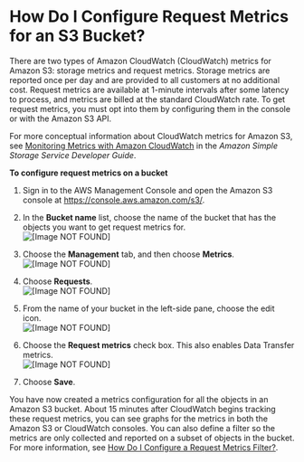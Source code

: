 # How Do I Configure Request Metrics for an S3 Bucket?<a name="configure-metrics"></a>

There are two types of Amazon CloudWatch \(CloudWatch\) metrics for Amazon S3: storage metrics and request metrics\. Storage metrics are reported once per day and are provided to all customers at no additional cost\. Request metrics are available at 1\-minute intervals after some latency to process, and metrics are billed at the standard CloudWatch rate\. To get request metrics, you must opt into them by configuring them in the console or with the Amazon S3 API\.

For more conceptual information about CloudWatch metrics for Amazon S3, see [Monitoring Metrics with Amazon CloudWatch](https://docs.aws.amazon.com/AmazonS3/latest/dev/cloudwatch-monitoring.html) in the *Amazon Simple Storage Service Developer Guide*\.

**To configure request metrics on a bucket**

1. Sign in to the AWS Management Console and open the Amazon S3 console at [https://console\.aws\.amazon\.com/s3/](https://console.aws.amazon.com/s3/)\.

1. In the **Bucket name** list, choose the name of the bucket that has the objects you want to get request metrics for\.  
![\[Image NOT FOUND\]](http://docs.aws.amazon.com/AmazonS3/latest/user-guide/images/choose-bucket-name.png)

1. Choose the **Management** tab, and then choose **Metrics**\.  
![\[Image NOT FOUND\]](http://docs.aws.amazon.com/AmazonS3/latest/user-guide/images/choose-management-tab-metrics.png)

1. Choose **Requests**\.  
![\[Image NOT FOUND\]](http://docs.aws.amazon.com/AmazonS3/latest/user-guide/images/choose-requests.png)

1. From the name of your bucket in the left\-side pane, choose the edit icon\.  
![\[Image NOT FOUND\]](http://docs.aws.amazon.com/AmazonS3/latest/user-guide/images/choose-metrics-edit.png)

1. Choose the **Request metrics** check box\. This also enables Data Transfer metrics\.  
![\[Image NOT FOUND\]](http://docs.aws.amazon.com/AmazonS3/latest/user-guide/images/choose-metrics-checkbox.png)

1. Choose **Save**\.

You have now created a metrics configuration for all the objects in an Amazon S3 bucket\. About 15 minutes after CloudWatch begins tracking these request metrics, you can see graphs for the metrics in both the Amazon S3 or CloudWatch consoles\. You can also define a filter so the metrics are only collected and reported on a subset of objects in the bucket\. For more information, see [How Do I Configure a Request Metrics Filter?](configure-metrics-filter.md)\.